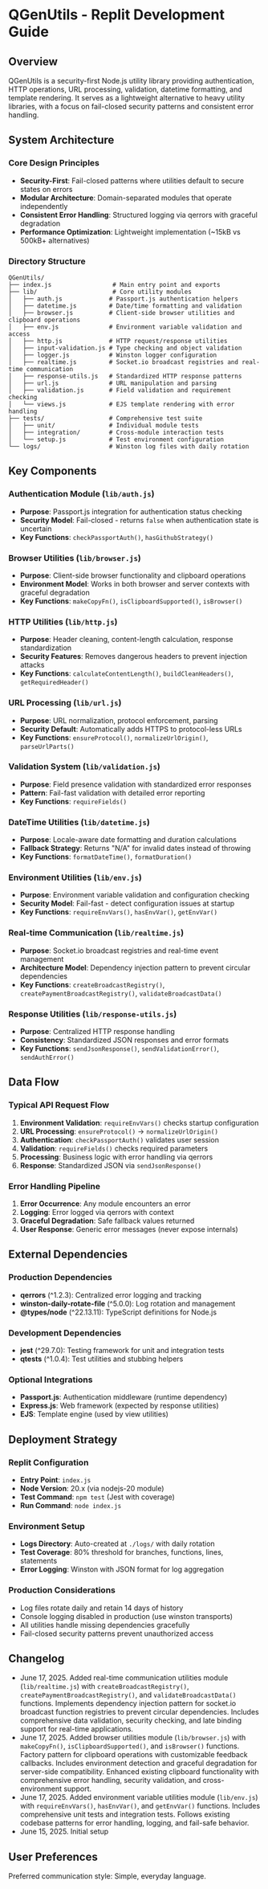 # QGenUtils - Replit Development Guide

## Overview

QGenUtils is a security-first Node.js utility library providing authentication, HTTP operations, URL processing, validation, datetime formatting, and template rendering. It serves as a lightweight alternative to heavy utility libraries, with a focus on fail-closed security patterns and consistent error handling.

## System Architecture

### Core Design Principles
- **Security-First**: Fail-closed patterns where utilities default to secure states on errors
- **Modular Architecture**: Domain-separated modules that operate independently
- **Consistent Error Handling**: Structured logging via qerrors with graceful degradation
- **Performance Optimization**: Lightweight implementation (~15kB vs 500kB+ alternatives)

### Directory Structure
```
QGenUtils/
├── index.js                 # Main entry point and exports
├── lib/                     # Core utility modules
│   ├── auth.js             # Passport.js authentication helpers
│   ├── datetime.js         # Date/time formatting and validation
│   ├── browser.js          # Client-side browser utilities and clipboard operations
│   ├── env.js              # Environment variable validation and access
│   ├── http.js             # HTTP request/response utilities
│   ├── input-validation.js # Type checking and object validation
│   ├── logger.js           # Winston logger configuration
│   ├── realtime.js         # Socket.io broadcast registries and real-time communication
│   ├── response-utils.js   # Standardized HTTP response patterns
│   ├── url.js              # URL manipulation and parsing
│   ├── validation.js       # Field validation and requirement checking
│   └── views.js            # EJS template rendering with error handling
├── tests/                  # Comprehensive test suite
│   ├── unit/               # Individual module tests
│   ├── integration/        # Cross-module interaction tests
│   └── setup.js            # Test environment configuration
└── logs/                   # Winston log files with daily rotation
```

## Key Components

### Authentication Module (`lib/auth.js`)
- **Purpose**: Passport.js integration for authentication status checking
- **Security Model**: Fail-closed - returns `false` when authentication state is uncertain
- **Key Functions**: `checkPassportAuth()`, `hasGithubStrategy()`

### Browser Utilities (`lib/browser.js`)
- **Purpose**: Client-side browser functionality and clipboard operations
- **Environment Model**: Works in both browser and server contexts with graceful degradation
- **Key Functions**: `makeCopyFn()`, `isClipboardSupported()`, `isBrowser()`

### HTTP Utilities (`lib/http.js`)
- **Purpose**: Header cleaning, content-length calculation, response standardization
- **Security Features**: Removes dangerous headers to prevent injection attacks
- **Key Functions**: `calculateContentLength()`, `buildCleanHeaders()`, `getRequiredHeader()`

### URL Processing (`lib/url.js`)
- **Purpose**: URL normalization, protocol enforcement, parsing
- **Security Default**: Automatically adds HTTPS to protocol-less URLs
- **Key Functions**: `ensureProtocol()`, `normalizeUrlOrigin()`, `parseUrlParts()`

### Validation System (`lib/validation.js`)
- **Purpose**: Field presence validation with standardized error responses
- **Pattern**: Fail-fast validation with detailed error reporting
- **Key Functions**: `requireFields()`

### DateTime Utilities (`lib/datetime.js`)
- **Purpose**: Locale-aware date formatting and duration calculations
- **Fallback Strategy**: Returns "N/A" for invalid dates instead of throwing
- **Key Functions**: `formatDateTime()`, `formatDuration()`

### Environment Utilities (`lib/env.js`)
- **Purpose**: Environment variable validation and configuration checking
- **Security Model**: Fail-fast - detect configuration issues at startup
- **Key Functions**: `requireEnvVars()`, `hasEnvVar()`, `getEnvVar()`

### Real-time Communication (`lib/realtime.js`)
- **Purpose**: Socket.io broadcast registries and real-time event management
- **Architecture Model**: Dependency injection pattern to prevent circular dependencies
- **Key Functions**: `createBroadcastRegistry()`, `createPaymentBroadcastRegistry()`, `validateBroadcastData()`

### Response Utilities (`lib/response-utils.js`)
- **Purpose**: Centralized HTTP response handling
- **Consistency**: Standardized JSON responses and error formats
- **Key Functions**: `sendJsonResponse()`, `sendValidationError()`, `sendAuthError()`

## Data Flow

### Typical API Request Flow
1. **Environment Validation**: `requireEnvVars()` checks startup configuration
2. **URL Processing**: `ensureProtocol()` → `normalizeUrlOrigin()`
3. **Authentication**: `checkPassportAuth()` validates user session
4. **Validation**: `requireFields()` checks required parameters
5. **Processing**: Business logic with error handling via qerrors
6. **Response**: Standardized JSON via `sendJsonResponse()`

### Error Handling Pipeline
1. **Error Occurrence**: Any module encounters an error
2. **Logging**: Error logged via qerrors with context
3. **Graceful Degradation**: Safe fallback values returned
4. **User Response**: Generic error messages (never expose internals)

## External Dependencies

### Production Dependencies
- **qerrors** (^1.2.3): Centralized error logging and tracking
- **winston-daily-rotate-file** (^5.0.0): Log rotation and management
- **@types/node** (^22.13.11): TypeScript definitions for Node.js

### Development Dependencies
- **jest** (^29.7.0): Testing framework for unit and integration tests
- **qtests** (^1.0.4): Test utilities and stubbing helpers

### Optional Integrations
- **Passport.js**: Authentication middleware (runtime dependency)
- **Express.js**: Web framework (expected by response utilities)
- **EJS**: Template engine (used by view utilities)

## Deployment Strategy

### Replit Configuration
- **Entry Point**: `index.js`
- **Node Version**: 20.x (via nodejs-20 module)
- **Test Command**: `npm test` (Jest with coverage)
- **Run Command**: `node index.js`

### Environment Setup
- **Logs Directory**: Auto-created at `./logs/` with daily rotation
- **Test Coverage**: 80% threshold for branches, functions, lines, statements
- **Error Logging**: Winston with JSON format for log aggregation

### Production Considerations
- Log files rotate daily and retain 14 days of history
- Console logging disabled in production (use winston transports)
- All utilities handle missing dependencies gracefully
- Fail-closed security patterns prevent unauthorized access

## Changelog

- June 17, 2025. Added real-time communication utilities module (`lib/realtime.js`) with `createBroadcastRegistry()`, `createPaymentBroadcastRegistry()`, and `validateBroadcastData()` functions. Implements dependency injection pattern for socket.io broadcast function registries to prevent circular dependencies. Includes comprehensive data validation, security checking, and late binding support for real-time applications.
- June 17, 2025. Added browser utilities module (`lib/browser.js`) with `makeCopyFn()`, `isClipboardSupported()`, and `isBrowser()` functions. Factory pattern for clipboard operations with customizable feedback callbacks. Includes environment detection and graceful degradation for server-side compatibility. Enhanced existing clipboard functionality with comprehensive error handling, security validation, and cross-environment support.
- June 17, 2025. Added environment variable utilities module (`lib/env.js`) with `requireEnvVars()`, `hasEnvVar()`, and `getEnvVar()` functions. Includes comprehensive unit tests and integration tests. Follows existing codebase patterns for error handling, logging, and fail-safe behavior.
- June 15, 2025. Initial setup

## User Preferences

Preferred communication style: Simple, everyday language.